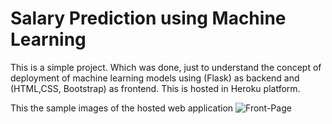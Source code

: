 # Salary Prediction using Machine Learning

This is a simple project. Which was done, just to understand the concept of deployment of machine learning models using (Flask) as backend and (HTML,CSS, Bootstrap) as frontend. This is hosted in Heroku platform.


This the sample images of the hosted web application
![Front-Page](https://user-images.githubusercontent.com/45316683/123938618-e4bf1200-d9b4-11eb-9d11-a19c0ca4b4c2.PNG)
